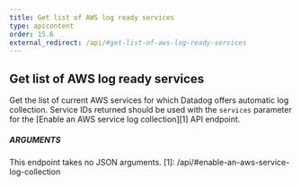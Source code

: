 ```yaml
---
title: Get list of AWS log ready services
type: apicontent
order: 15.6
external_redirect: /api/#get-list-of-aws-log-ready-services
---
```


## Get list of AWS log ready services

Get the list of current AWS services for which Datadog offers automatic log collection.
Service IDs returned should be used with the `services` parameter for the [Enable an AWS service log collection][1] API endpoint.

##### ARGUMENTS

This endpoint takes no JSON arguments.
[1]: /api/#enable-an-aws-service-log-collection
